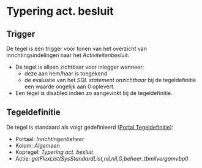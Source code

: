 # Typering act. besluit

## Trigger

De tegel is een trigger voor tonen van het overzicht van inrichtingsindelingen naar het *Activiteitenbesluit*.

- De tegel is alleen zichtbaar voor inlogger wanneer:
  - deze aan hem/haar is toegekend
  - de evaluatie van het *SQL statement onzichtbaar* bij de tegeldefinitie een waarde ongelijk aan 0 oplevert.
- Een tegel is disabled indien zo aangevinkt bij de tegeldefinitie.

## Tegeldefinitie

De tegel is standaard als volgt gedefinieerd ([Portal Tegeldefinitie](/docs/instellen_inrichten/portaldefinitie/portal_tegel.md)):

- Portaal: *Inrichtingenbeheer*
- Kolom: *Algemeen*
- Kopregel: *Typering act. besluit*
- Actie: *getFlexList(SysStandardList,nil,nil,G,beheer_tbmilvergamvbpl)*
